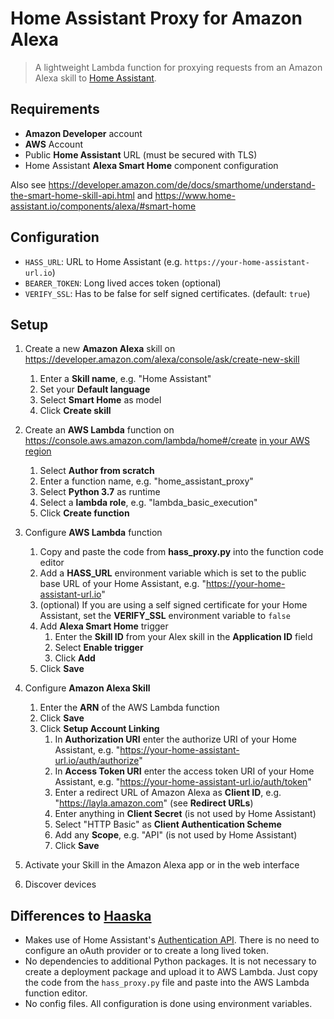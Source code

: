 # Home Assistant Proxy for Amazon Alexa

> A lightweight Lambda function for proxying requests from an Amazon Alexa skill to [Home Assistant](https://home-assistant.io/).

## Requirements

- **Amazon Developer** account
- **AWS** Account
- Public **Home Assistant** URL (must be secured with TLS)
- Home Assistant **Alexa Smart Home** component configuration

Also see https://developer.amazon.com/de/docs/smarthome/understand-the-smart-home-skill-api.html and https://www.home-assistant.io/components/alexa/#smart-home

## Configuration

- `HASS_URL`: URL to Home Assistant (e.g. `https://your-home-assistant-url.io`)
- `BEARER_TOKEN`: Long lived acces token (optional)
- `VERIFY_SSL`: Has to be false for self signed certificates. (default: `true`)

## Setup

1. Create a new **Amazon Alexa** skill on https://developer.amazon.com/alexa/console/ask/create-new-skill

   1. Enter a **Skill name**, e.g. "Home Assistant"
   2. Set your **Default language**
   3. Select **Smart Home** as model
   4. Click **Create skill**

2. Create an **AWS Lambda** function on https://console.aws.amazon.com/lambda/home#/create [in your AWS region](https://developer.amazon.com/de/docs/smarthome/steps-to-build-a-smart-home-skill.html#configure-the-smart-home-service-endpoint)

   1. Select **Author from scratch**
   2. Enter a function name, e.g. "home_assistant_proxy"
   3. Select **Python 3.7** as runtime
   4. Select a **lambda role**, e.g. "lambda_basic_execution"
   5. Click **Create function**

3. Configure **AWS Lambda** function

   1. Copy and paste the code from **hass_proxy.py** into the function code editor
   2. Add a **HASS_URL** environment variable which is set to the public base URL of your Home Assistant, e.g. "https://your-home-assistant-url.io"
   3. (optional) If you are using a self signed certificate for your Home Assistant, set the **VERIFY_SSL** environment variable to `false`
   4. Add **Alexa Smart Home** trigger
      1. Enter the **Skill ID** from your Alex skill in the **Application ID** field
      2. Select **Enable trigger**
      3. Click **Add**
   5. Click **Save**

4. Configure **Amazon Alexa Skill**
   1. Enter the **ARN** of the AWS Lambda function
   2. Click **Save**
   3. Click **Setup Account Linking**
      1. In **Authorization URI** enter the authorize URI of your Home Assistant, e.g. "https://your-home-assistant-url.io/auth/authorize"
      2. In **Access Token URI** enter the access token URI of your Home Assistant, e.g. "https://your-home-assistant-url.io/auth/token"
      3. Enter a redirect URL of Amazon Alexa as **Client ID**, e.g. "https://layla.amazon.com" (see **Redirect URLs**)
      4. Enter anything in **Client Secret** (is not used by Home Assistant)
      5. Select "HTTP Basic" as **Client Authentication Scheme**
      6. Add any **Scope**, e.g. "API" (is not used by Home Assistant)
      7. Click **Save**
5. Activate your Skill in the Amazon Alexa app or in the web interface
6. Discover devices

## Differences to [Haaska](https://github.com/mike-grant/haaska)

- Makes use of Home Assistant's [Authentication API](https://developers.home-assistant.io/docs/en/auth_api.html). There is no need to configure an oAuth provider or to create a long lived token.
- No dependencies to additional Python packages. It is not necessary to create a deployment package and upload it to AWS Lambda. Just copy the code from the `hass_proxy.py` file and paste into the AWS Lambda function editor.
- No config files. All configuration is done using environment variables.
